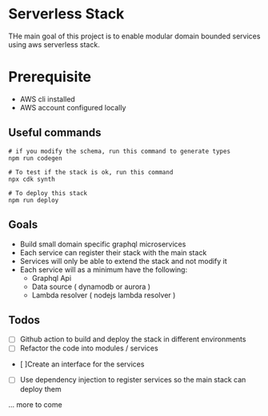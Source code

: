 # Serverless Stack

THe main goal of this project is to enable modular domain bounded services using
aws serverless stack.

# Prerequisite

- AWS cli installed
- AWS account configured locally

## Useful commands

```
# if you modify the schema, run this command to generate types
npm run codegen

# To test if the stack is ok, run this command
npx cdk synth

# To deploy this stack
npm run deploy

```

## Goals

- Build small domain specific graphql microservices
- Each service can register their stack with the main stack
- Services will only be able to extend the stack and not modify it
- Each service will as a minimum have the following:
  - Graphql Api
  - Data source ( dynamodb or aurora )
  - Lambda resolver ( nodejs lambda resolver )

## Todos

- [ ] Github action to build and deploy the stack in different environments
- [ ] Refactor the code into modules / services
- [ ]Create an interface for the services
- [ ] Use dependency injection to register services so the main stack can deploy them

... more to come
